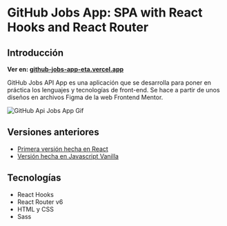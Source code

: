# GitHub Jobs App: SPA with React Hooks and React Router

## Introducción

**Ver en: [github-jobs-app-eta.vercel.app](https://github-jobs-app-eta.vercel.app)**

GitHub Jobs API App es una aplicación que se desarrolla para poner en práctica los lenguajes y tecnologías de front-end. Se hace a partir de unos diseños en archivos Figma de la web Frontend Mentor.

![GitHub Api Jobs App Gif](https://github.com/mariam-blanco/react-github-jobs-app/blob/master/src/assets/responsive.gif)

## Versiones anteriores

-  [Primera versión hecha en React](https://github.com/mariam-blanco/react-github-jobs-app)
-  [Versión hecha en Javascript Vanilla](https://github.com/mariam-blanco/github-jobs-api-app)

## Tecnologías

-  React Hooks
-  React Router v6
-  HTML y CSS
-  Sass
